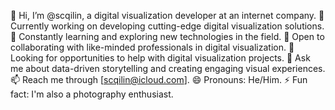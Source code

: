 <!--
**scqilin/scqilin** is a ✨ _special_ ✨ repository because its `README.md` (this file) appears on your GitHub profile.
-->
👋 Hi, I’m @scqilin, a digital visualization developer at an internet company.
🔭 Currently working on developing cutting-edge digital visualization solutions.
🌱 Constantly learning and exploring new technologies in the field.
👯 Open to collaborating with like-minded professionals in digital visualization.
🤔 Looking for opportunities to help with digital visualization projects.
💬 Ask me about data-driven storytelling and creating engaging visual experiences.
📫 Reach me through [scqilin@icloud.com].
😄 Pronouns: He/Him.
⚡ Fun fact: I'm also a photography enthusiast.
